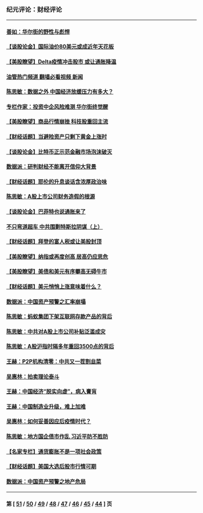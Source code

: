 ### 纪元评论：财经评论
---
#### [善如：华尔街的野性与彪悍](../../pages/nsc1026/n13112664.md?07300330) 
#### [【谈股论金】国际油价80美元或成近年天花板](../../pages/nsc1026/n13108524.md?07300330) 
#### [【美股瞭望】Delta疫情冲击股市 或让通胀降温](../../pages/nsc1026/n13100297.md?07300330) 
#### [油管热门频道 翻墙必看视频 新闻](ok?07300330)
#### [陈思敏：数据之外 中国经济放缓压力有多大？](../../pages/nsc1026/n13085576.md?07300330) 
#### [专栏作家：投资中企风险难测 华尔街终觉醒](../../pages/nsc1026/n13079366.md?07300330) 
#### [【美股瞭望】商品行情崩挫 科技股重回主流](../../pages/nsc1026/n13029798.md?07300330) 
#### [【财经话题】当避险资产只剩下黄金上涨时](../../pages/nsc1026/n12975626.md?07300330) 
#### [【谈股论金】比特币正示范金融市场泡沫破灭](../../pages/nsc1026/n12961769.md?07300330) 
#### [数据派：研判财经不能离开信仰大背景](../../pages/nsc1026/n12932684.md?07300330) 
#### [【财经话题】耶伦的升息谈话含浓厚政治味](../../pages/nsc1026/n12927299.md?07300330) 
#### [陈思敏：A股上市公司财务造假的根源](../../pages/nsc1026/n11229323.md?07300330) 
#### [【谈股论金】巴菲特也说通胀来了](../../pages/nsc1026/n12922463.md?07300330) 
#### [不只弯道超车 中共围剿特斯拉阴谋（上）](../../pages/nsc1026/n12919595.md?07300330) 
#### [【财经话题】拜登的富人税或让美股封顶](../../pages/nsc1026/n12899125.md?07300330) 
#### [【美股瞭望】纳指或再度创高 居高仍应思危](../../pages/nsc1026/n12878350.md?07300330) 
#### [【美股瞭望】美债和美元有序攀高无碍牛市](../../pages/nsc1026/n12844459.md?07300330) 
#### [【财经话题】美元悄悄上涨意味着什么？](../../pages/nsc1026/n12798222.md?07300330) 
#### [数据派：中国资产预警之汇率崩塌](../../pages/nsc1026/n12774242.md?07300330) 
#### [陈思敏：蚂蚁集团下架互联网存款产品的背后](../../pages/nsc1026/n12719862.md?07300330) 
#### [陈思敏：中共对A股上市公司补贴泛滥成灾](../../pages/nsc1026/n12713263.md?07300330) 
#### [陈思敏：A股沪指时隔多年重回3500点的背后](../../pages/nsc1026/n12675538.md?07300330) 
#### [王赫：P2P机构清零：中共又一茬割韭菜](../../pages/nsc1026/n12614544.md?07300330) 
#### [吴惠林：拍卖理论泰斗](../../pages/nsc1026/n12591360.md?07300330) 
#### [王赫：中国经济“脱实向虚”，病入膏肓](../../pages/nsc1026/n12564946.md?07300330) 
#### [王赫：中国制造业升级，难上加难](../../pages/nsc1026/n12559461.md?07300330) 
#### [吴惠林：如何妥善因应后疫情时代？](../../pages/nsc1026/n12553885.md?07300330) 
#### [陈思敏：地方国企债市作乱 习近平防不胜防](../../pages/nsc1026/n12553384.md?07300330) 
#### [【名家专栏】通货膨胀不是一项社会政策](../../pages/nsc1026/n12528711.md?07300330) 
#### [【财经话题】美国大选后股市行情可期](../../pages/nsc1026/n12514949.md?07300330) 
#### [数据派：中国资产预警之地产危局](../../pages/nsc1026/n12490884.md?07300330) 

---
#### 第 [ [51](./51.md?07300330) / [50](./50.md?07300330) / [49](./49.md?07300330) / [48](./48.md?07300330) / [47](./47.md?07300330) / [46](./46.md?07300330) / [45](./45.md?07300330) / [44](./44.md?07300330) ] 页
